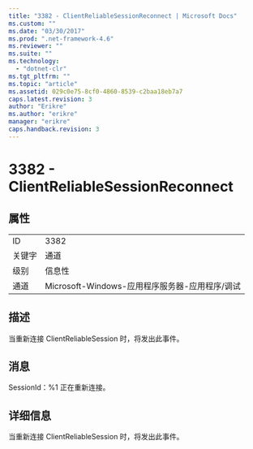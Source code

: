 ```yaml
---
title: "3382 - ClientReliableSessionReconnect | Microsoft Docs"
ms.custom: ""
ms.date: "03/30/2017"
ms.prod: ".net-framework-4.6"
ms.reviewer: ""
ms.suite: ""
ms.technology: 
  - "dotnet-clr"
ms.tgt_pltfrm: ""
ms.topic: "article"
ms.assetid: 029c0e75-8cf0-4860-8539-c2baa18eb7a7
caps.latest.revision: 3
author: "Erikre"
ms.author: "erikre"
manager: "erikre"
caps.handback.revision: 3
---
```

# 3382 - ClientReliableSessionReconnect
## 属性  
  
|||  
|-|-|  
|ID|3382|  
|关键字|通道|  
|级别|信息性|  
|通道|Microsoft\-Windows\-应用程序服务器\-应用程序\/调试|  
  
## 描述  
 当重新连接 ClientReliableSession 时，将发出此事件。  
  
## 消息  
 SessionId：%1 正在重新连接。  
  
## 详细信息  
 当重新连接 ClientReliableSession 时，将发出此事件。